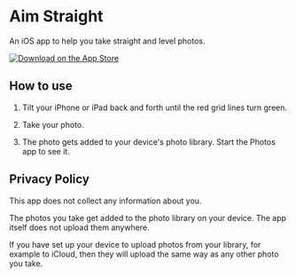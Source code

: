 # Aim Straight

An iOS app to help you take straight and level photos.

[<img src="https://tools.applemediaservices.com/api/badges/download-on-the-app-store/black/en-us?size=250x83&amp;releaseDate=1670457600" alt="Download on the App Store"/>](https://apps.apple.com/us/app/aim-straight/id6448090575?itsct=apps_box_badge&amp;itscg=30200)

## How to use

1. Tilt your iPhone or iPad back and forth until the red grid lines turn green.

2. Take your photo.

3. The photo gets added to your device's photo library. Start the Photos app to see it.


## Privacy Policy

This app does not collect any information about you.

The photos you take get added to the photo library on your device. The app itself does not upload them anywhere.

If you have set up your device to upload photos from your library, for example to iCloud, then they will upload the same way as any other photo you take.